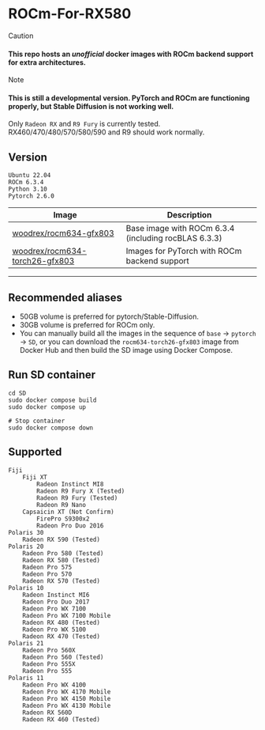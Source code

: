 # ROCm-For-RX580

> [!CAUTION]
> #### This repo hosts an *unofficial* docker images with ROCm backend support for extra architectures.


> [!NOTE]
> #### This is still a developmental version. PyTorch and ROCm are functioning properly, but Stable Diffusion is not working well.
> Only `Radeon RX` and `R9 Fury` is currently tested. RX460/470/480/570/580/590 and R9 should work normally.


## Version
```
Ubuntu 22.04 
ROCm 6.3.4
Python 3.10
Pytorch 2.6.0
```

Image | Description 
--- | ---
[woodrex/rocm634-gfx803](https://hub.docker.com/r/woodrex/rocm634-gfx803) | Base image with ROCm 6.3.4 (including rocBLAS 6.3.3) 
[woodrex/rocm634-torch26-gfx803](https://hub.docker.com/r/woodrex/rocm634-torch26-gfx803) | Images for PyTorch with ROCm backend support

---

## Recommended aliases

+ 50GB volume is preferred for pytorch/Stable-Diffusion.
+ 30GB volume is preferred for ROCm only.
+ You can manually build all the images in the sequence of `base` -> `pytorch` -> `SD`, or you can download the `rocm634-torch26-gfx803` image from Docker Hub and then build the SD image using Docker Compose.

## Run SD container 
```shell
cd SD
sudo docker compose build
sudo docker compose up

# Stop container
sudo docker compose down
```

## Supported
    Fiji
        Fiji XT
            Radeon Instinct MI8
            Radeon R9 Fury X (Tested)
            Radeon R9 Fury (Tested)
            Radeon R9 Nano 
        Capsaicin XT (Not Confirm)
            FirePro S9300x2 
            Radeon Pro Duo 2016
    Polaris 30
        Radeon RX 590 (Tested)
    Polaris 20
        Radeon Pro 580 (Tested)
        Radeon RX 580 (Tested)
        Radeon Pro 575
        Radeon Pro 570
        Radeon RX 570 (Tested)
    Polaris 10
        Radeon Instinct MI6
        Radeon Pro Duo 2017
        Radeon Pro WX 7100
        Radeon Pro WX 7100 Mobile
        Radeon RX 480 (Tested)
        Radeon Pro WX 5100
        Radeon RX 470 (Tested)
    Polaris 21
        Radeon Pro 560X
        Radeon Pro 560 (Tested)
        Radeon Pro 555X
        Radeon Pro 555
    Polaris 11
        Radeon Pro WX 4100
        Radeon Pro WX 4170 Mobile
        Radeon Pro WX 4150 Mobile
        Radeon Pro WX 4130 Mobile
        Radeon RX 560D
        Radeon RX 460 (Tested)
